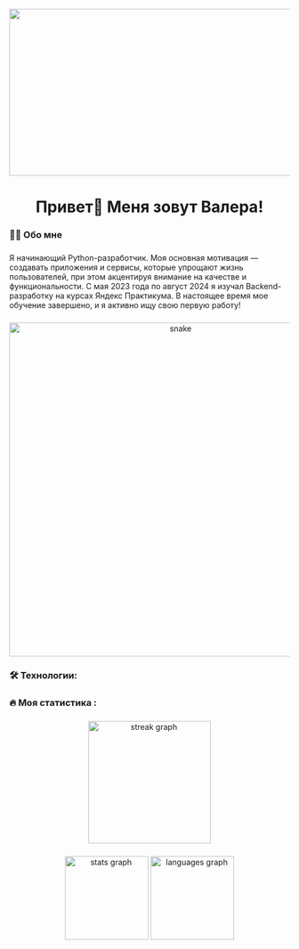 <br clear="both">

<div align="center">
  <img height="300" width="600" src="https://user-images.githubusercontent.com/74038190/225813708-98b745f2-7d22-48cf-9150-083f1b00d6c9.gif"  />
</div>

###

<h1 align="center">Привет👋 Меня зовут Валера!</h1>

###

<h3 align="left">👩‍💻  Обо мне</h3>

###

<p align="left">Я начинающий Python-разработчик. Моя основная мотивация — создавать приложения и сервисы, которые упрощают жизнь пользователей, при этом акцентируя внимание на качестве и функциональности. С мая 2023 года по август 2024 я изучал Backend-разработку на курсах Яндекс Практикума. В настоящее время мое обучение завершено, и я активно ищу свою первую работу!

###

<p align="center">
 <img width="600" src="core/github-snake.svg" alt="snake"/>
</p>

###

<h3 align="left">🛠 Технологии:</h3>

###

<h3 align="left">🔥   Моя статистика :</h3>

###

<div align="center">
  <img src="https://streak-stats.demolab.com?user=valerashankorenko&locale=en&mode=daily&theme=dark&hide_border=false&border_radius=5&order=3" height="220" alt="streak graph"  />
</div>

###

<div align="center">
  <img src="https://github-readme-stats.vercel.app/api?username=valerashankorenko&hide_title=false&hide_rank=false&show_icons=true&include_all_commits=true&count_private=true&disable_animations=false&theme=dracula&locale=en&hide_border=false&order=1" height="150" alt="stats graph"  />
  <img src="https://github-readme-stats.vercel.app/api/top-langs?username=valerashankorenko&locale=en&hide_title=false&layout=compact&card_width=320&langs_count=5&theme=dracula&hide_border=false&order=2" height="150" alt="languages graph"  />
</div>

###
